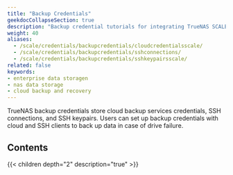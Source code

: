 ```yaml
---
title: "Backup Credentials"
geekdocCollapseSection: true
description: "Backup credential tutorials for integrating TrueNAS SCALE with cloud storage providers by setting up SSH connections and keypairs."
weight: 40
aliases:
  - /scale/credentials/backupcredentials/cloudcredentialsscale/
  - /scale/credentials/backupcredentials/sshconnections/
  - /scale/credentials/backupcredentials/sshkeypairsscale/
related: false
keywords:
- enterprise data storagen
- nas data storage
- cloud backup and recovery
---
```


TrueNAS backup credentials store cloud backup services credentials, SSH connections, and SSH keypairs.
Users can set up backup credentials with cloud and SSH clients to back up data in case of drive failure.

## Contents

{{< children depth="2" description="true" >}}
